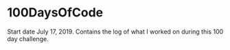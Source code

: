 # 100DaysOfCode
Start date July 17, 2019. Contains the log of what I worked on during this 100 day challenge.

